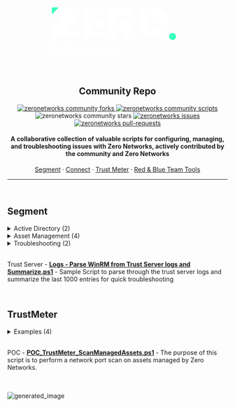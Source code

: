 <br>
<p align="center">
<a href="https://tryshape.vercel.app/" target="_blank">
<center>
<svg id="Layer_1" data-name="Layer 1" xmlns="http://www.w3.org/2000/svg"><defs><style>.cls-1{fill:#39ffbd;}.cls-2{fill:#fff;}</style></defs><path class="cls-1" d="M920.23,724h15.39l-15.39,15.83Zm284,66.54a8,8,0,1,0-8,8,8,8,0,0,0,8-8" transform="translate(-920.23 -724.03)"></path><path class="cls-2" d="M1010.38,739.44v12.33h31.12v15.42h-31.12v12.2h31.12V794.8H989.71V724h51.79v15.41ZM1099,770.76a23.91,23.91,0,0,0,5.76-4.49,25.49,25.49,0,0,0,0-34.38,25.9,25.9,0,0,0-18.8-7.86h-37.08v70.63h20.67V774h8.32l10.81,20.65h22.83Zm-6.36-21.68c0,1.88-.7,6.26-7.13,6.26h-16V742.8l16,0c6.43,0,7.13,4.38,7.13,6.26M1187,759.42a35.39,35.39,0,1,0-35.39,35.38A35.38,35.38,0,0,0,1187,759.42m-20.58,0a14.81,14.81,0,1,1-14.81-14.81,14.81,14.81,0,0,1,14.81,14.81M982.43,724H942.77l-17.65,18.15h28.49l-33.35,34.33v18.15h62.17V776.51H949.08l33.35-34.33ZM920.26,830.47h4.55v-8.68c0-.9,0-1.94-.14-3.1s-.2-2.29-.31-3.35c-.09-.77-.15-1.29-.18-1.57h.14l2.3,4.93,6.28,11.77h4.86V807.8h-4.51v8.61c0,1.48.13,3.57.41,6.25.09.83.15,1.45.17,1.84h-.13l-2.26-4.93-6.28-11.77h-4.9Zm37.49-7.22H947.13a4.4,4.4,0,0,0,1.69,3,5.11,5.11,0,0,0,3.1,1,7.65,7.65,0,0,0,3.82-1.14L957.3,829a10.6,10.6,0,0,1-2.86,1.41,10.45,10.45,0,0,1-3.14.5,8.92,8.92,0,0,1-4.39-1.08,7.61,7.61,0,0,1-3.09-3.12,10.65,10.65,0,0,1,0-9.55,8.29,8.29,0,0,1,3-3.16,7.5,7.5,0,0,1,3.93-1.11,6.56,6.56,0,0,1,5.38,2.28,10.57,10.57,0,0,1,1.66,8.1m-3.85-3.16a4.09,4.09,0,0,0-.76-2.62,2.83,2.83,0,0,0-2.33-1,3.31,3.31,0,0,0-2.27.88,4.67,4.67,0,0,0-1.34,2.69Zm10.21,9.08a7.43,7.43,0,0,1-1.39-4.81V817h-2.4V813.5l2.64-.21.56-4.58h3.92v4.58h4.2V817h-4.2v7.29c0,1.87.77,2.81,2.29,2.81a5.2,5.2,0,0,0,1.7-.35l.77,3.47a11.63,11.63,0,0,1-3.72.63,5.26,5.26,0,0,1-4.37-1.72m10.34-15.88h4.72l1.81,8.26c0,.12.2,1.18.52,3.19,0,.42.14,1,.28,1.88h.14c.39-2.25.74-3.93,1-5.07l2-8.26h4.17l2.05,8.26q.55,2.36.93,4.38l.14.69h.14l.42-2.46q.07-.42.15-1.08t.27-1.53l1.77-8.26h4.4l-4.19,17.18h-5.56l-1.74-7.25c-.44-2.29-.75-4-.93-5h-.14c-.37,2.2-.68,3.88-.94,5l-1.63,7.22h-5.45Zm31.89,16.52a7.94,7.94,0,0,1-3-3.12,9.7,9.7,0,0,1-1.14-4.79,9.8,9.8,0,0,1,1.14-4.83,8,8,0,0,1,7.15-4.2,8.19,8.19,0,0,1,4.1,1.08,8,8,0,0,1,3.06,3.14,9.8,9.8,0,0,1,1.14,4.81,9.7,9.7,0,0,1-1.14,4.79,7.92,7.92,0,0,1-3.06,3.12,8.34,8.34,0,0,1-8.21,0m6.65-4.14a6.83,6.83,0,0,0,.9-3.77,6.92,6.92,0,0,0-.9-3.79,3,3,0,0,0-5.09,0,7,7,0,0,0-.88,3.79,6.92,6.92,0,0,0,.88,3.77,3,3,0,0,0,5.09,0m10.27-12.38h3.86l.34,3h.14a7.15,7.15,0,0,1,2.21-2.55,4.68,4.68,0,0,1,2.65-.89,5.12,5.12,0,0,1,2,.35l-.8,4.1a6.15,6.15,0,0,0-.63-.16,5.23,5.23,0,0,0-1.18-.12,3.44,3.44,0,0,0-2.15.8,5.8,5.8,0,0,0-1.73,2.5v10.13h-4.73Zm14.41-7.22h4.62v14.41h.14l5.73-7.19h5.17l-6,7.05,6.45,10.13h-5.13l-4-6.94-2.36,2.67v4.27h-4.62Zm21.09,24.16a10.76,10.76,0,0,1-3.11-1.74l2.16-3a10.35,10.35,0,0,0,2.3,1.39,5.86,5.86,0,0,0,2.24.45,3,3,0,0,0,1.77-.44,1.41,1.41,0,0,0,.59-1.23,1.26,1.26,0,0,0-.46-1,4.83,4.83,0,0,0-1.34-.78l-1.74-.71a10.91,10.91,0,0,1-3.35-2,3.92,3.92,0,0,1-1.3-3.07,4.75,4.75,0,0,1,1.77-3.83,7,7,0,0,1,4.69-1.48,9.46,9.46,0,0,1,5.94,2.15l-2.12,2.85a6.63,6.63,0,0,0-3.68-1.46,2.61,2.61,0,0,0-1.62.42,1.33,1.33,0,0,0-.53,1.11,1.3,1.3,0,0,0,.69,1.13,7.18,7.18,0,0,0,1.6.74l1.18.42a10.66,10.66,0,0,1,3.45,1.93,4.09,4.09,0,0,1,1.27,3.24,5,5,0,0,1-.82,2.8,5.5,5.5,0,0,1-2.38,2,8.74,8.74,0,0,1-3.75.73,9.93,9.93,0,0,1-3.45-.66" transform="translate(-920.23 -724.03)"></path></svg></a>
<h2>Community Repo</h2>

<p align="center">
<a href="https://github.com/zeronetworks/Community/fork" target="blank">
<img src="https://img.shields.io/github/forks/zeronetworks/Community?style=flat-square" alt="zeronetworks community forks"/>
</a>
<a href="https://github.com/zeronetworks/Community/stargazers" target="blank">
<img src="https://img.shields.io/github/stars/zeronetworks/Community?style=flat-square" alt="zeronetworks community scripts"/>
</a>
<img src="https://img.shields.io/badge/scripts-14-blueviolet?style=flat-square" alt="zeronetworks community stars"/>
<a href="https://github.com/zeronetworks/Community/issues" target="blank">
<img src="https://img.shields.io/github/issues/zeronetworks/Community?style=flat-square" alt="zeronetworks issues"/>
</a>
<a href="https://github.com/zeronetworks/Community/pulls" target="blank">
<img src="https://img.shields.io/github/issues-pr/zeronetworks/Community?style=flat-square" alt="zeronetworks pull-requests"/>
</a>
<h4 align="center">A collaborative collection of valuable scripts for configuring, managing, and troubleshooting issues with Zero Networks, actively contributed by the community and Zero Networks </h4>

</center>
</p>

<p align="center">
    <a href="https://zeronetworks.com/zero-network-segment/" target="blank">Segment</a>
    ·
    <a href="https://zeronetworks.com/zero-networks-connect/">Connect</a>
    ·
    <a href="https://zeronetworks.com/trustmeter/">Trust Meter</a>
    ·
    <a href="https://github.com/zeronetworks/">Red & Blue Team Tools</a>
</p>

------

<br>

## Segment

<details>
<summary>Active Directory (2)</summary>

&nbsp;&nbsp;&nbsp;&nbsp;&nbsp;&nbsp;**[Get-ADGPOsWithFWRules.ps1](/home/runner/work/Community/Community/Segment/Active%20Directory/Get-ADGPOsWithFWRules.ps1)** - Gets any firewall rules associated with other AD group policies (GPOs)

&nbsp;&nbsp;&nbsp;&nbsp;&nbsp;&nbsp;**[purgeKerberosOnHosts.ps1](/home/runner/work/Community/Community/Segment/Active%20Directory/purgeKerberosOnHosts.ps1)** - This script accepts a CSV of remote Windows servers, and runs several command useful for forcing GPO processing


</details>



<details>
<summary>Asset Management (4)</summary>

&nbsp;&nbsp;&nbsp;&nbsp;&nbsp;&nbsp;**[CreateOTAssets.ps1](/home/runner/work/Community/Community/Segment/Asset%20Management/CreateOTAssets.ps1)** - Simple API Call to add an OT/IoT asset entry to Zero Networks

&nbsp;&nbsp;&nbsp;&nbsp;&nbsp;&nbsp;**[Unprotect-ZNLearningButNotConnected.ps1](/home/runner/work/Community/Community/Segment/Asset%20Management/Unprotect-ZNLearningButNotConnected.ps1)** - Unprotect-ZNLearningButNotConnected.ps1 


&nbsp;&nbsp;&nbsp;&nbsp;&nbsp;&nbsp;**[enrollLinuxAsset.ps1](/home/runner/work/Community/Community/Segment/Asset%20Management/enrollLinuxAsset.ps1)** - This script accepts a CSV of Linux servers, and adds them to the Zero Networks dashboard as a manual Linux asset.

&nbsp;&nbsp;&nbsp;&nbsp;&nbsp;&nbsp;**[auditMonitoredAssets.ps1](/home/runner/work/Community/Community/Segment/Asset%20Management/auditMonitoredAssets.ps1)** - This script accepts a CSV of assets which SHOULD be monitored, and queries the ZN API to see if they are showing as monitored..


</details>



<details>
<summary>Troubleshooting (2)</summary>

&nbsp;&nbsp;&nbsp;&nbsp;&nbsp;&nbsp;**[Network Port Connectivity Check.ps1](/home/runner/work/Community/Community/Segment/Troubleshooting/Network%20Port%20Connectivity%20Check.ps1)** - Does network connectivity Test on Clients and Trust Server on the required ports based on the Deployment guide

&nbsp;&nbsp;&nbsp;&nbsp;&nbsp;&nbsp;**[ZN_Troubleshooter_v01.ps1](/home/runner/work/Community/Community/Segment/Troubleshooting/ZN_Troubleshooter_v01.ps1)** - ZN_Troubleshooter_v01.ps1 



</details>


<br>Trust Server - **[Logs - Parse WinRM from Trust Server logs and Summarize.ps1](Segment/Trust%20Server/Logs%20-%20Parse%20WinRM%20from%20Trust%20Server%20logs%20and%20Summarize.ps1)** - Sample Script to parse through the trust server logs and summarize the last 1000 entries for quick troubleshooting


<br>

## TrustMeter

<details>
<summary>Examples (4)</summary>

&nbsp;&nbsp;&nbsp;&nbsp;&nbsp;&nbsp;**[Ex1 - Simple scan for open ports on all AD assets.ps1](/home/runner/work/Community/Community/TrustMeter/Examples/Ex1%20-%20Simple%20scan%20for%20open%20ports%20on%20all%20AD%20assets.ps1)** - Example 1 - Scans for open ports on any AD asset within the Domain

&nbsp;&nbsp;&nbsp;&nbsp;&nbsp;&nbsp;**[Ex2 - Simple scan for open ports on all AD Assets in Forest.ps1](/home/runner/work/Community/Community/TrustMeter/Examples/Ex2%20-%20Simple%20scan%20for%20open%20ports%20on%20all%20AD%20Assets%20in%20Forest.ps1)** - Example 2 - Scans for open ports on any AD asset within the AD Forest

&nbsp;&nbsp;&nbsp;&nbsp;&nbsp;&nbsp;**[Ex3 - Scan an list of IP Ranges.ps1](/home/runner/work/Community/Community/TrustMeter/Examples/Ex3%20-%20Scan%20an%20list%20of%20IP%20Ranges.ps1)** - Example 3 - Scans for open ports on an AD asset and any IP residing in the provided input IP ranges

&nbsp;&nbsp;&nbsp;&nbsp;&nbsp;&nbsp;**[Ex4 - Scan for open ports and parse JSON output.ps1](/home/runner/work/Community/Community/TrustMeter/Examples/Ex4%20-%20Scan%20for%20open%20ports%20and%20parse%20JSON%20output.ps1)** - Example 4 - Scans for open ports on any asset and IP range. After scan, parse JSON results from report


</details>


<br>POC - **[POC_TrustMeter_ScanManagedAssets.ps1](TrustMeter/POC/POC_TrustMeter_ScanManagedAssets.ps1)** - The purpose of this script is to perform a network port scan on assets managed by Zero Networks.

<br><br>
![generated_image](https://img.shields.io/badge/generated%20date-05/12/2023%2005:02:03-blue)
